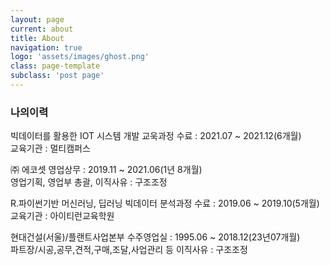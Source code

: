 ```yaml
---
layout: page
current: about
title: About
navigation: true
logo: 'assets/images/ghost.png'
class: page-template
subclass: 'post page'
---
```


### 나의이력  


빅데이터를 활용한 IOT 시스템 개발 교욱과정 수료 : 2021.07 ~ 2021.12(6개월)  
교육기관 : 멀티캠퍼스  

㈜ 에코셋  영업상무 : 2019.11 ~ 2021.06(1년 8개월)  
영업기획, 영업부 총괄,
이직사유 : 구조조정

R.파이썬기반 머신러닝, 딥러닝 빅데이터 분석과정 수료 : 2019.06 ~ 2019.10(5개월)  
교육기관 : 아이티런교육학원

현대건설(서울)/플랜트사업본부 수주영업실  : 1995.06 ~  2018.12(23년07개월)  
파트장/시공,공무,견적,구매,조달,사업관리 등
이직사유 : 구조조정
